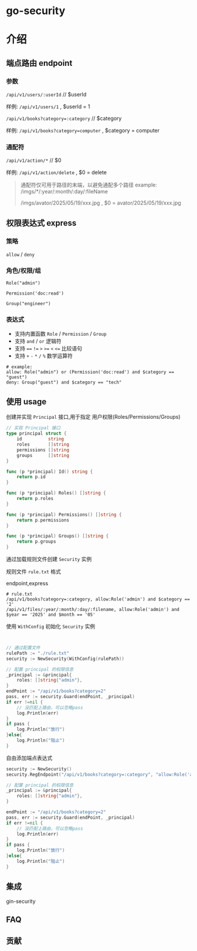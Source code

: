 # go-security

# 介绍

## 端点路由 endpoint

### 参数
`/api/v1/users/:userId` // $userId

样例: `/api/v1/users/1` , $userId = 1

`/api/v1/books?category=:category` // $category

样例: `/api/v1/books?category=computer` , $category = computer

### 通配符

`/api/v1/action/*` // $0

样例: `/api/v1/action/delete` , $0 = delete

> 通配符仅可用于路径的末端，以避免通配多个路径
> example: 
> /imgs/*/:year/:month/:day/:fileName 
> 
> /imgs/avator/2025/05/19/xxx.jpg , $0 = avator/2025/05/19/xxx.jpg 

## 权限表达式 express

### 策略

`allow` / `deny`

### 角色/权限/组

`Role("admin")`

`Permission('doc:read')`

`Group("engineer")`

### 表达式

- 支持内置函数 `Role` / `Permission` / `Group`
- 支持 `and` / `or` 逻辑符
- 支持 `==` `!=` `>` `>=` `<` `<=` 比较语句
- 支持 `+` `-` `*` `/` `%` 数学运算符

```
# example:
allow: Role("admin") or (Permission('doc:read') and $category == "guest")
deny: Group("guest") and $category == "tech"
```

## 使用 usage

创建并实现 `Principal` 接口,用于指定 用户权限(Roles/Permissions/Groups)
```go
// 实现 Principal 接口
type principal struct {
	id          string
	roles       []string
	permissions []string
	groups      []string
}

func (p *principal) Id() string {
	return p.id
}

func (p *principal) Roles() []string {
	return p.roles
}

func (p *principal) Permissions() []string {
	return p.permissions
}

func (p *principal) Groups() []string {
	return p.groups
}
```

通过加载规则文件创建 `Security` 实例

规则文件 `rule.txt` 格式

endpoint,express
```
# rule.txt
/api/v1/books?category=:category, allow:Role('admin') and $category == '2'
/api/v1/files/:year/:month/:day/:filename, allow:Role('admin') and $year == '2025' and $month == '05'
```

使用 `WithConfig` 初始化 `Security` 实例
```go


// 通过配置文件
rulePath := "./rule.txt"
security := NewSecurity(WithConfig(rulePath))

// 配置 principal 的权限信息
_principal := &principal{
    roles: []string{"admin"},
}
endPoint := "/api/v1/books?category=2"
pass, err := security.Guard(endPoint, _principal)
if err !=nil {
    // 没匹配上路由，可以忽略pass
    log.Println(err)
}
if pass {
    log.Println("放行")
}else{
    log.Println("阻止")
}

```

自由添加端点表达式

```go
security := NewSecurity()
security.RegEndpoint("/api/v1/books?category=:category", "allow:Role('admin') and $category == '2'")

// 配置 principal 的权限信息
_principal := &principal{
    roles: []string{"admin"},
}

endPoint := "/api/v1/books?category=2"
pass, err := security.Guard(endPoint, _principal)
if err !=nil {
    // 没匹配上路由，可以忽略pass
    log.Println(err)
}
if pass {
    log.Println("放行")
}else{
    log.Println("阻止")
}

```

## 集成

gin-security

## FAQ

## 贡献

